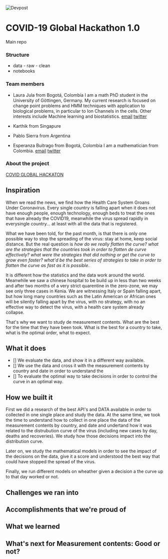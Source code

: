 ![Devpost](https://devpost-challengepost.netdna-ssl.com/assets/reimagine2/devpost-logo-646bdf6ac6663230947a952f8d354cad.svg)
# COVID-19 Global Hackathon 1.0

Main repo

### Structure

- data
      - raw
      - clean
- notebooks


### Team members

- Laura Jula from Bogotá, Colombia
I am a math PhD student in the University of Göttingen, Germany. My current research is focused on change point problems and HMM techniques with application to biological problems, in particular to Ion Channels in the cells. Other interests include Machine learning and biostatistics.
[email](ljulava@uni-goettingen.de)
[twitter](https://twitter.com/LauJula)

- Karthik from Singapure

- Pablo Sierra from Argentina

- Esperanza Buitrago from Bogotá, Colombia
I am a mathematician from Colombia. 
[email](ebuitragod@gmail.com)
[twitter](https://twitter.com/ebuitragod)

### About the project
[COVID GLOBAL HACKATON](https://covid-global-hackathon.devpost.com/)

## Inspiration
When we read the news, we find how the Health Care System Groans Under Coronavirus. Every single country is falling apart when it does not have enough people, enough technology, enough beds to treat the ones that have already the COVID19, meanwhile the virus spread rapidly in everysingle country... at least with all the data that is registered. 

What we have been told, for the past month, is that there is only one possible way to stop the spreading of the virus: stay at home, keep social distance. But the real question is *how do we really flatten the curve? what are the strategies that the countries took in order to flatten de curve effectively? what were the strategies that did nothing or get the curve to grow even faster? what'd be the best series of strategies to take in order to flatten the curve as fast as it is possible*.

It is different how the statistics and the data work around the world. Meanwhile we saw a chinese hospital to be build up in less than two weeks and after two months of a very strict quarentine in the zero-zone, we may see only three cases in Kenia. We are witnessing Italy or Spain falling apart, but how long many countries such as the Latin American or African ones will be silently falling apart by the virus, with no strategy, with no an effective way to detect the virus, with a health care system already collapse. 

That's why we want to study de measurement contents. What are the best for the time that they have been took. What is the best for a country to take, what is the optimal order, what to expect. 

## What it does 
- [] We evaluate the data, and show it in a different way available. 
- [] We use the data and cross it with the measurement contents by country and date in order to understand the 
- [] To evaluate the optimal way to take decisions in order to control the curve in an optimal way. 

## How we built it
First we did a research of the best API's and DATA available in order to collected in one single place and study the data. At the same time, we took the time to understand how to collect in one place the data of the measurement contents by country, and date and undertand how it was related to the distrubution curve of the virus (including new cases by day, deaths and recoveries). We study how those decisions impact into the distribution curve. 

Later on, we study the mathematical models in order to see the impact of the decisions on the data, give it a score and understood the best way that could have stopped the spread of the virus. 

Finally, we run different models on wheather given a decision a the curve up to that day worked or not. 

## Challenges we ran into

## Accomplishments that we're proud of

## What we learned

## What's next for Measurement contents: Good or not? 

